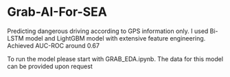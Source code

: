 # Grab-AI-For-SEA
Predicting dangerous driving according to GPS information only. I used Bi-LSTM model and LightGBM model with extensive feature engineering. Achieved AUC-ROC around 0.67

To run the model please start with GRAB_EDA.ipynb. The data for this model can be provided upon request
